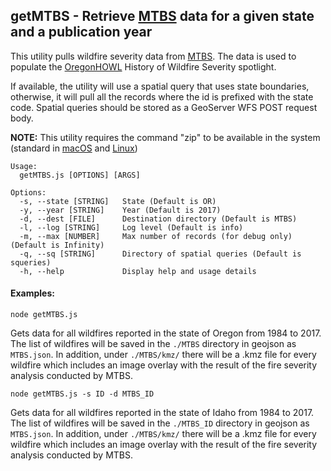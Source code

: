 ## getMTBS - Retrieve [MTBS](https://www.mtbs.gov/) data for a given state and a publication year

This utility pulls wildfire severity data from [MTBS](https://www.mtbs.gov/). The data is used to populate the [OregonHOWL](https://oregonhowl.org/?view=wildfires) History of Wildfire Severity spotlight.

If available, the utility will use a spatial query that uses state boundaries, otherwise, it will pull all the records where the id is prefixed with the state code. Spatial queries should be stored as a GeoServer WFS POST request body.

**NOTE:** This utility requires the command "zip" to be available in the system (standard in [macOS](https://ss64.com/osx/zip.html) and [Linux](https://ss64.com/bash/zip.html))

```
Usage:
  getMTBS.js [OPTIONS] [ARGS]

Options:
  -s, --state [STRING]   State (Default is OR)
  -y, --year [STRING]    Year (Default is 2017)
  -d, --dest [FILE]      Destination directory (Default is MTBS)
  -l, --log [STRING]     Log level (Default is info)
  -m, --max [NUMBER]     Max number of records (for debug only) (Default is Infinity)
  -q, --sq [STRING]      Directory of spatial queries (Default is squeries)
  -h, --help             Display help and usage details
```
#### Examples:

```
node getMTBS.js
```

Gets data for all wildfires reported in the state of Oregon from 1984 to 2017. The list of wildfires will be saved in the ```./MTBS``` directory in geojson as ```MTBS.json```. In addition, under ```./MTBS/kmz/``` there will be a .kmz file for every wildfire which includes an image overlay with the result of the fire severity analysis conducted by MTBS.

```
node getMTBS.js -s ID -d MTBS_ID
```

Gets data for all wildfires reported in the state of Idaho from 1984 to 2017. The list of wildfires will be saved in the ```./MTBS_ID``` directory in geojson as ```MTBS.json```. In addition, under ```./MTBS/kmz/``` there will be a .kmz file for every wildfire which includes an image overlay with the result of the fire severity analysis conducted by MTBS.
